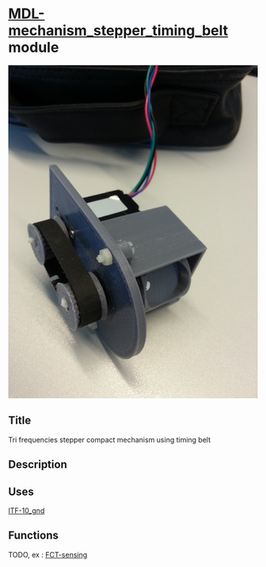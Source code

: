 # [MDL-mechanism_stepper_timing_belt]() module
![](viewme.jpg)

## Title
Tri frequencies stepper compact mechanism using timing belt

## Description

## Uses
[ITF-10_gnd](../../interfaces/ITF-10-gnd)

## Functions
TODO, ex : [FCT-sensing](../../functions/FCT-sensing)
